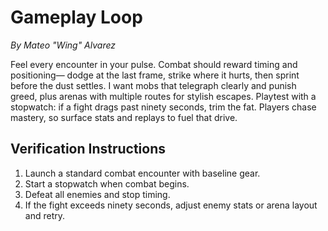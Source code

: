 # Gameplay Loop
*By Mateo "Wing" Alvarez*

Feel every encounter in your pulse. Combat should reward timing and positioning— dodge at the last frame, strike where it hurts, then sprint before the dust settles. I want mobs that telegraph clearly and punish greed, plus arenas with multiple routes for stylish escapes. Playtest with a stopwatch: if a fight drags past ninety seconds, trim the fat. Players chase mastery, so surface stats and replays to fuel that drive.

## Verification Instructions

1. Launch a standard combat encounter with baseline gear.
2. Start a stopwatch when combat begins.
3. Defeat all enemies and stop timing.
4. If the fight exceeds ninety seconds, adjust enemy stats or arena layout and retry.

